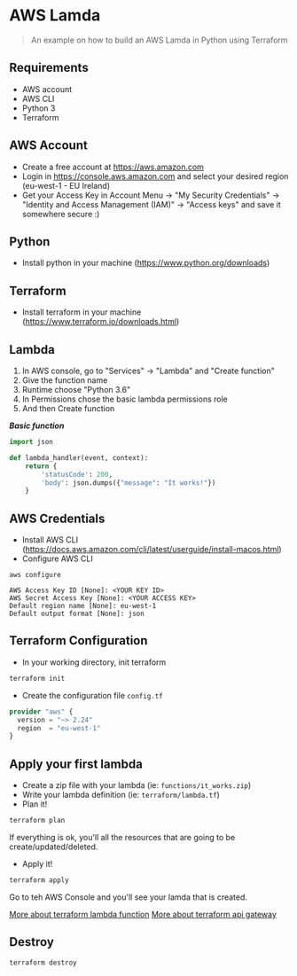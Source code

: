 # AWS Lamda
> An example on how to build an AWS Lamda in Python using Terraform

## Requirements
- AWS account
- AWS CLI
- Python 3
- Terraform

## AWS Account
- Create a free account at https://aws.amazon.com
- Login in https://console.aws.amazon.com and select your desired region (eu-west-1 - EU Ireland)
- Get your Access Key in Account Menu -> "My Security Credentials" -> "Identity and Access Management (IAM)" -> "Access keys" and save it somewhere secure :)

## Python
- Install python in your machine (https://www.python.org/downloads)

## Terraform
- Install terraform in your machine (https://www.terraform.io/downloads.html)

## Lambda
1. In AWS console, go to "Services" -> "Lambda" and "Create function"
2. Give the function name
3. Runtime choose "Python 3.6"
4. In Permissions chose the basic lambda permissions role
5. And then Create function

***Basic function***
```python
import json

def lambda_handler(event, context):
    return {
        'statusCode': 200,
        'body': json.dumps({"message": "It works!"})
    }
```

## AWS Credentials
- Install AWS CLI (https://docs.aws.amazon.com/cli/latest/userguide/install-macos.html)
- Configure AWS CLI

```
aws configure
```

```
AWS Access Key ID [None]: <YOUR KEY ID>
AWS Secret Access Key [None]: <YOUR ACCESS KEY>
Default region name [None]: eu-west-1
Default output format [None]: json
```

## Terraform Configuration
- In your working directory, init terraform
```bash
terraform init
```
- Create the configuration file `config.tf`
```terraform
provider "aws" {
  version = "~> 2.24"
  region  = "eu-west-1"
}
```

## Apply your first lambda
- Create a zip file with your lambda (ie: `functions/it_works.zip`)
- Write your lambda definition (ie: `terraform/lambda.tf`)
- Plan it!
```bash
terraform plan
```
If everything is ok, you'll all the resources that are going to be create/updated/deleted.
- Apply it!
```bash
terraform apply
```
Go to teh AWS Console and you'll see your lamda that is created.

[More about terraform lambda function](https://www.terraform.io/docs/providers/aws/r/lambda_function.html)
[More about terraform api gateway](https://www.terraform.io/docs/providers/aws/r/api_gateway_rest_api.html)

## Destroy
```bash
terraform destroy
```
